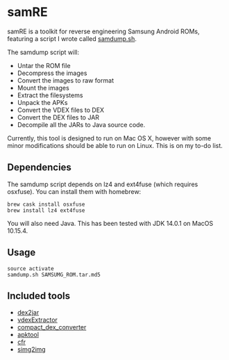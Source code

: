# samRE
samRE is a toolkit for reverse engineering Samsung Android ROMs, featuring a script I wrote called [samdump.sh](blob/master/bin/samdump).

The samdump script will:
* Untar the ROM file
* Decompress the images
* Convert the images to raw format
* Mount the images
* Extract the filesystems
* Unpack the APKs
* Convert the VDEX files to DEX
* Convert the DEX files to JAR
* Decompile all the JARs to Java source code.

Currently, this tool is designed to run on Mac OS X, however with some minor modifications should be able to run on Linux. This is on my to-do list.
## Dependencies
The samdump script depends on lz4 and ext4fuse (which requires osxfuse). You can install them with homebrew:
```
brew cask install osxfuse
brew install lz4 ext4fuse
```
You will also need Java. This has been tested with JDK 14.0.1 on MacOS 10.15.4.
## Usage
```
source activate
samdump.sh SAMSUMG_ROM.tar.md5
```
## Included tools
* [dex2jar](https://github.com/pxb1988/dex2jar)
* [vdexExtractor](https://github.com/anestisb/vdexExtractor)
* [compact_dex_converter](https://github.com/anestisb/vdexExtractor)
* [apktool](https://ibotpeaches.github.io/Apktool)
* [cfr](https://www.benf.org/other/cfr)
* [simg2img](https://android.googlesource.com/platform/system/core/+/refs/heads/master/libsparse)

